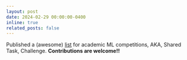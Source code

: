 ```yaml
---
layout: post
date: 2024-02-29 00:00:00-0400
inline: true
related_posts: false
---
```


Published a (awesome) [list](https://github.com/dipta007/awesome-ml-competitions) for academic ML competitions, AKA, Shared Task, Challenge. **Contributions are welcome!!**
